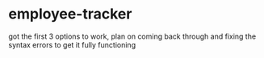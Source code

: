 # employee-tracker
got the first 3 options to work, plan on coming back through and fixing the syntax errors to get it fully functioning
